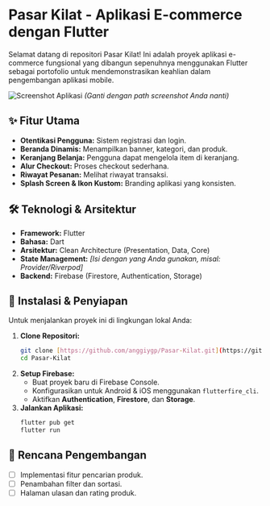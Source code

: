 # Pasar Kilat - Aplikasi E-commerce dengan Flutter

Selamat datang di repositori Pasar Kilat! Ini adalah proyek aplikasi e-commerce fungsional yang dibangun sepenuhnya menggunakan Flutter sebagai portofolio untuk mendemonstrasikan keahlian dalam pengembangan aplikasi mobile.

![Screenshot Aplikasi](screenshots/home_page.png) 
*(Ganti dengan path screenshot Anda nanti)*

## ✨ Fitur Utama
- **Otentikasi Pengguna:** Sistem registrasi dan login.
- **Beranda Dinamis:** Menampilkan banner, kategori, dan produk.
- **Keranjang Belanja:** Pengguna dapat mengelola item di keranjang.
- **Alur Checkout:** Proses checkout sederhana.
- **Riwayat Pesanan:** Melihat riwayat transaksi.
- **Splash Screen & Ikon Kustom:** Branding aplikasi yang konsisten.

## 🛠️ Teknologi & Arsitektur
- **Framework:** Flutter
- **Bahasa:** Dart
- **Arsitektur:** Clean Architecture (Presentation, Data, Core)
- **State Management:** *[Isi dengan yang Anda gunakan, misal: Provider/Riverpod]*
- **Backend:** Firebase (Firestore, Authentication, Storage)

## 🚀 Instalasi & Penyiapan
Untuk menjalankan proyek ini di lingkungan lokal Anda:

1.  **Clone Repositori:**
    ```bash
    git clone [https://github.com/anggiygp/Pasar-Kilat.git](https://github.com/anggiygp/Pasar-Kilat.git)
    cd Pasar-Kilat
    ```
2.  **Setup Firebase:**
    * Buat proyek baru di Firebase Console.
    * Konfigurasikan untuk Android & iOS menggunakan `flutterfire_cli`.
    * Aktifkan **Authentication**, **Firestore**, dan **Storage**.
3.  **Jalankan Aplikasi:**
    ```bash
    flutter pub get
    flutter run
    ```

## 🎯 Rencana Pengembangan
- [ ] Implementasi fitur pencarian produk.
- [ ] Penambahan filter dan sortasi.
- [ ] Halaman ulasan dan rating produk.